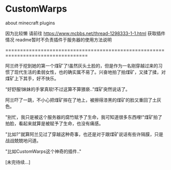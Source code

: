 # CustomWarps
about minecraft plugins

因为比较懒 请前往 https://www.mcbbs.net/thread-1298333-1-1.html 获取插件情况
readme暂时不负责插件于服务器的使用方法说明

==================================================================================

阿兰终于挖到她的第一个煤矿了!虽然灰头土脸的，但是作为一名刚穿越过来的习惯了现代生活的柔弱女性，也的确实属不易了。兴奋地拍了拍煤矿，又揉了揉，对煤矿上下其手，好不快乐。

“好舒服!妹妹的手掌真软!不过这算不算猥亵..”煤矿突然说话了。

阿兰吓了一跳，不小心把煤矿摔在了地上，被擦得漆黑的煤矿的脸又重回了土灰色。

"别忙，我只是被这个服务器的腐竹赋予了生命，我可知道很多东西哩!"煤矿拍了拍脸，看起来就算是被赋予了生命，也没有痛感。

"比如?"就算阿兰见过了穿越这种奇事，也还是对于跟煤矿说话有些许隔膜，只是战战兢兢地问道。

"比如CustomWarps这个神奇的插件.."

[未完待续...]
